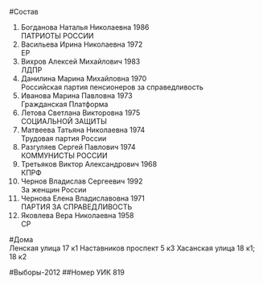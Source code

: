 #Состав
1. Богданова Наталья Николаевна 1986   
    ПАТРИОТЫ РОССИИ
2. Васильева Ирина Николаевна 1972   
    ЕР
3. Вихров Алексей Михайлович 1983   
    ЛДПР
4. Данилина Марина Михайловна 1970   
    Российская партия пенсионеров за справедливость
5. Иванова Марина Павловна 1973   
    Гражданская Платформа
6. Летова Светлана Викторовна 1975   
    СОЦИАЛЬНОЙ ЗАЩИТЫ
7. Матвеева Татьяна Николаевна 1974   
    Трудовая партия России
8. Разгуляев Сергей Павлович 1974   
    КОММУНИСТЫ РОССИИ
9. Третьяков Виктор Александрович 1968   
    КПРФ
10. Чернов Владислав Сергеевич 1992   
    За женщин России
11. Чернова Елена Владиславовна 1971   
    ПАРТИЯ ЗА СПРАВЕДЛИВОСТЬ
12. Яковлева Вера Николаевна 1958   
    СР

#Дома  
Ленская улица 17 к1 Наставников проспект 5 к3 Хасанская улица 18 к1; 18 к2

#Выборы-2012
##Номер УИК
819
